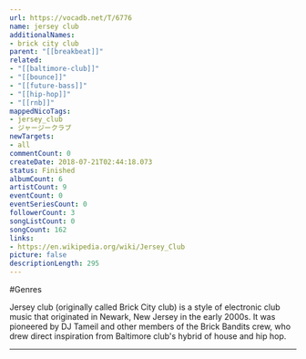 ```yaml
---
url: https://vocadb.net/T/6776
name: jersey club
additionalNames: 
- brick city club
parent: "[[breakbeat]]"
related:
- "[[baltimore-club]]"
- "[[bounce]]"
- "[[future-bass]]"
- "[[hip-hop]]"
- "[[rnb]]"
mappedNicoTags:
- jersey_club
- ジャージークラブ
newTargets:
- all
commentCount: 0
createDate: 2018-07-21T02:44:18.073
status: Finished
albumCount: 6
artistCount: 9
eventCount: 0
eventSeriesCount: 0
followerCount: 3
songListCount: 0
songCount: 162
links: 
- https://en.wikipedia.org/wiki/Jersey_Club
picture: false
descriptionLength: 295
---
```


#Genres

Jersey club (originally called Brick City club) is a style of electronic club music that originated in Newark, New Jersey in the early 2000s.
It was pioneered by DJ Tameil and other members of the Brick Bandits crew, who drew direct inspiration from Baltimore club's hybrid of house and hip hop.

---

